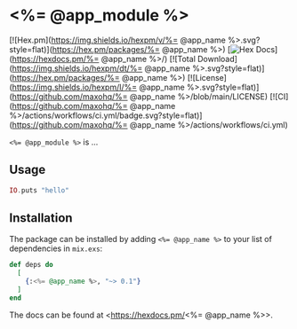 # <%= @app_module %>

[![Hex.pm](https://img.shields.io/hexpm/v/%= @app_name %>.svg?style=flat)](https://hex.pm/packages/%= @app_name %>)
[![Hex Docs](https://img.shields.io/badge/hex-docs-lightgreen.svg?style=flat)](https://hexdocs.pm/%= @app_name %>/)
[![Total Download](https://img.shields.io/hexpm/dt/%= @app_name %>.svg?style=flat)](https://hex.pm/packages/%= @app_name %>)
[![License](https://img.shields.io/hexpm/l/%= @app_name %>.svg?style=flat)](https://github.com/maxohq/%= @app_name %>/blob/main/LICENSE)
[![CI](https://github.com/maxohq/%= @app_name %>/actions/workflows/ci.yml/badge.svg?style=flat)](https://github.com/maxohq/%= @app_name %>/actions/workflows/ci.yml)

`<%= @app_module %>` is ...

## Usage

```elixir
IO.puts "hello"
```

## Installation

The package can be installed by adding `<%= @app_name %>` to your list of dependencies in `mix.exs`:

```elixir
def deps do
  [
    {:<%= @app_name %>, "~> 0.1"}
  ]
end
```

The docs can be found at <https://hexdocs.pm/<%= @app_name %>>.
